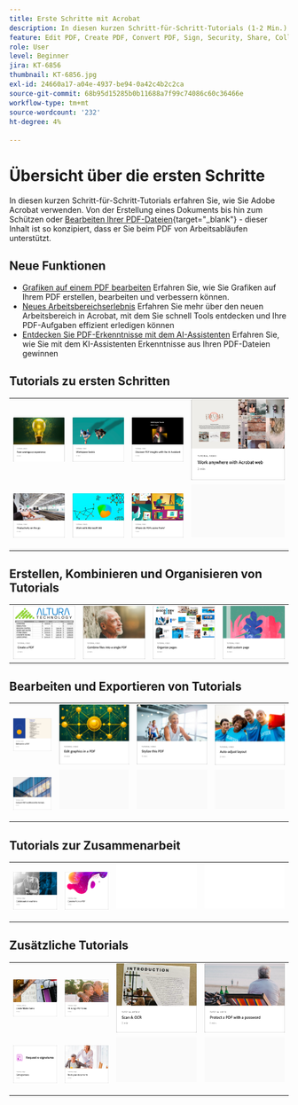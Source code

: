 ```yaml
---
title: Erste Schritte mit Acrobat
description: In diesen kurzen Schritt-für-Schritt-Tutorials (1-2 Min.) erfahren Sie, wie Sie Adobe Acrobat verwenden.
feature: Edit PDF, Create PDF, Convert PDF, Sign, Security, Share, Collaboration, Workspace
role: User
level: Beginner
jira: KT-6856
thumbnail: KT-6856.jpg
exl-id: 24660a17-a04e-4937-be94-0a42c4b2c2ca
source-git-commit: 68b95d15285b0b11688a7f99c74086c60c36466e
workflow-type: tm+mt
source-wordcount: '232'
ht-degree: 4%

---
```


# Übersicht über die ersten Schritte

In diesen kurzen Schritt-für-Schritt-Tutorials erfahren Sie, wie Sie Adobe Acrobat verwenden. Von der Erstellung eines Dokuments bis hin zum Schützen oder [Bearbeiten Ihrer PDF-Dateien](https://www.adobe.com/de/acrobat/online/pdf-editor.html){target="_blank"} - dieser Inhalt ist so konzipiert, dass er Sie beim PDF von Arbeitsabläufen unterstützt.

## Neue Funktionen

* [Grafiken auf einem PDF bearbeiten](edit-graphics.md)
Erfahren Sie, wie Sie Grafiken auf Ihrem PDF erstellen, bearbeiten und verbessern können.
* [Neues Arbeitsbereichserlebnis](new-workspace.md)
Erfahren Sie mehr über den neuen Arbeitsbereich in Acrobat, mit dem Sie schnell Tools entdecken und Ihre PDF-Aufgaben effizient erledigen können
* [Entdecken Sie PDF-Erkenntnisse mit dem AI-Assistenten](ai-assistant.md)
Erfahren Sie, wie Sie mit dem KI-Assistenten Erkenntnisse aus Ihren PDF-Dateien gewinnen

## Tutorials zu ersten Schritten

<table style="table-layout:fixed">
<tr>
  <td>
    <a href="new-workspace.md">
      <img alt="Neue Arbeitsbereichserfahrung" src="../assets/new-workspace.png" />
    </a>
  </td>
  <td>
    <a href="get-to-know-the-acrobat-dc-interface.md">
      <img alt="Grundlagen des Arbeitsbereichs" src="../assets/workspace-basics.png" />
    </a>
  </td>
  <td>
    <a href="ai-assistant.md">
      <img alt="Mit dem KI-Assistenten PDF-Erkenntnisse gewinnen" src="../assets/ai-assistant.png" />
    </a>
  </td>
  <td>
    <a href="acrobatweb.md">
      <img alt="Überall arbeiten - mit Acrobat Web" src="../assets/acrobat-web.png" />
    </a>
  </td>
</tr>
<tr>
  <td>
    <a href="productivity.md">
      <img alt="Unterwegs produktiv sein." src="../assets/productivity.png" />
  </td>
    <td>
      <a href="../integrate/integrate-overview.md#microsoft">
        <img alt="Arbeiten mit Microsoft 365" src="../assets/microsoft-365.png" />
    </td>
    <td>
      <a href="where-do-pdfs-come-from.md">
        <img alt="Woher kommen die PDF?" src="../assets/where-pdfs.png" />
      </a>
    </td>
    <td>
    <img alt="Spacer" src="../assets/Grayspacer.png" />
      <div>
      <br>
    </td>
  </tr>
  </table>

## Erstellen, Kombinieren und Organisieren von Tutorials

<table style="table-layout:fixed">
  <tr>
    <td>
      <a href="create-pdf.md">
        <img alt="Erstellen von PDF-Dateien" src="../assets/create.png" />
      </a>
    </td>
    <td>
      <a href="combine-to-pdf.md">
        <img alt="Combine Files auf PDF" src="../assets/combine.png" />
    </td>
    <td>
      <a href="organize.md">
        <img alt="Organisieren von Seiten" src="../assets/organize-pages.png" />
      </a>
    </td>
    <td>
      <a href="add-custom-page.md">
        <img alt="Benutzerdefinierte Seite hinzufügen" src="../assets/custom.png" />
      </a>
    </td>
  </tr>
  </table>

## Bearbeiten und Exportieren von Tutorials

<table style="table-layout:fixed">
  <tr>
    <td>
      <a href="edit-pdf.md">
        <img alt="Bearbeiten von Text auf einem PDF" src="../assets/edit-text.png" />
      </a>
    </td>
    <td>
      <a href="edit-graphics.md">
        <img alt="Bearbeiten von Grafiken auf einem PDF" src="../assets/edit-graphics.png" />
      </a>
    </td>
    <td>
      <a href="stylize-this-PDF.md">
        <img alt="Stilisieren dieser PDF" src="../assets/stylize-pdf.png" />
      </a>
    </td>
   <td>
      <a href="auto-adjust-layout.md">
        <img alt="Layout automatisch anpassen" src="../assets/auto-adjust.png" />
      </a>
    </td>
  </tr>
    <td>
      <a href="export-pdf.md">
        <img alt="PDF in verschiedene Dateiformate konvertieren" src="../assets/convert.png" />
      </a>
    </td>
    <td>
   <img alt="Spacer" src="../assets/Grayspacer.png" />
    <div>
    <br>
  </td>
  <td>
   <img alt="Spacer" src="../assets/Grayspacer.png" />
    <div>
    <br>
  </td>
   <td>
   <img alt="Spacer" src="../assets/Grayspacer.png" />
    <div>
    <br>
  </td>
</tr>
</table>

## Tutorials zur Zusammenarbeit

<table style="table-layout:fixed">
  <tr>
    <td>
      <a href="collaborate.md">
        <img alt="In Echtzeit zusammenarbeiten." src="../assets/collaborate.png" />
      </a>
    </td>
    <td>
      <a href="comment-on-pdf-files.md">
        <img alt="Auf einem PDF kommentieren" src="../assets/comment.png" />
      </a>
    </td>
    <td>
    <img alt="Spacer" src="../assets/Whitespacer.png" />
      <div>
      <br>
    </td>
    <td>
    <img alt="Spacer" src="../assets/Whitespacer.png" />
      <div>
      <br>
    </td>
</tr>
</table>

## Zusätzliche Tutorials

<table style="table-layout:fixed">
<tr>
  <td>
    <a href="create-fillable-forms.md">
      <img alt="Ausfüllbares Formular erstellen" src="../assets/fillable-forms.png" />
    </a>
  </td>
  <td>
    <a href="fill-and-sign.md">
      <img alt="PDF-Formular ausfüllen und unterschreiben" src="../assets/fill-sign.png" />
    </a>
  </td>
  <td>
    <a href="scan-and-ocr.md">
      <img alt="Scannen und OCR" src="../assets/scan.png" />
    </a>
  </td>
  <td>
    <a href="password-protect.md">
      <img alt="Protect einer PDF-Datei mit einem Kennwort" src="../assets/protect.png" />
    </a>
  </td>
</tr>
<tr>
  <td>
    <a href="signatures.md">
      <img alt="Unterschriften einholen." src="../assets/signatures.png" />
    </a>
  </td>
  <td>
    <a href="track.md">
      <img alt="Dokumente verfolgen" src="../assets/track.png" />
    </a>
  </td>
  <td>
   <img alt="Spacer" src="../assets/Grayspacer.png" />
    <div>
    <br>
  </td>
  <td>
   <img alt="Spacer" src="../assets/Grayspacer.png" />
    <div>
    <br>
  </td>
</tr>
</table>
